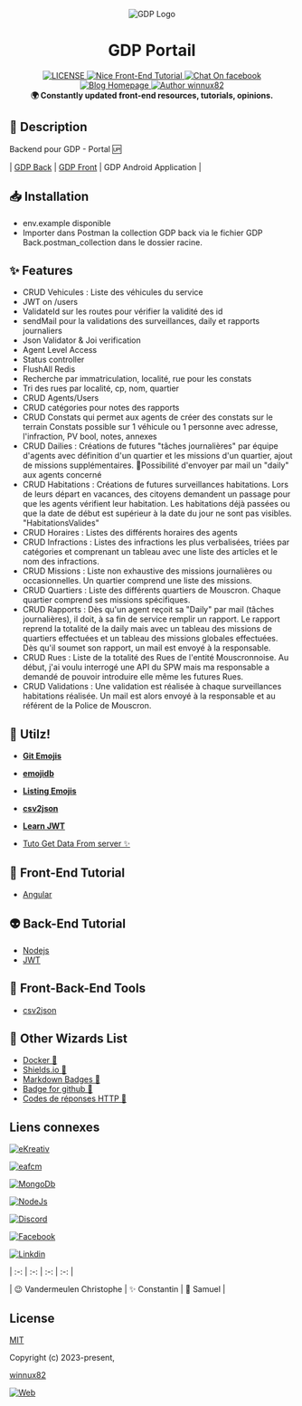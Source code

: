 <p align="center"><img src="http://www.peruwelz.be/uploads/page324/86c361ea300e6d3bccbe46573caa688a.jpg" alt="GDP Logo"></p>

<h1 align="center">GDP Portail</h1>


<div align="center">
  <a href="https://github.com/winnux82/habitations-back">
    <img src="https://img.shields.io/github/license/winnux82/nice-front-end-tutorial.svg" alt="LICENSE">
  </a>
  <a href="#">
    <img src="https://img.shields.io/badge/Coding-WnX-red.svg?style=flat" alt="Nice Front-End Tutorial">
  </a>
  <a href="[#](https://www.facebook.com/vandermeulen.christophe)">
   <img src="https://img.shields.io/badge/Messenger-%20ContactMe-brightgreen.svg" alt="Chat On facebook">
  </a>
  <a href="https://ekreativ.be">
    <img src="https://img.shields.io/badge/Website-eKreativ.be-%23a696c8.svg" alt="Blog Homepage">
  </a>
  <a href="#">
    <img src="https://img.shields.io/badge/Author-winnux82-%23a696c8.svg" alt="Author winnux82">
  </a>
</div>

<div align="center">
  <strong>🌍 Constantly updated front-end resources, tutorials, opinions. </strong>
</div>

## 📃 Description

Backend pour GDP - Portal 🆙

| [GDP Back](https://github.com/winnux82/gdp-back) | [GDP Front](https://github.com/winnux82/gdp-front) | GDP Android Application |


## 📥 Installation

-   env.example disponible
-   Importer dans Postman la collection GDP back via le fichier GDP Back.postman_collection dans le dossier racine.


## ✨ Features
-   CRUD Vehicules : Liste des véhicules du service
-   JWT on /users
-   ValidateId sur les routes pour vérifier la validité des id
-   sendMail pour la validations des surveillances, daily et rapports journaliers
-   Json Validator & Joi verification
-   Agent Level Access
-   Status controller
-   FlushAll Redis
-   Recherche par immatriculation, localité, rue pour les constats
-   Tri des rues par localité, cp, nom, quartier
-   CRUD Agents/Users
-   CRUD catégories pour notes des rapports
-   CRUD Constats qui permet aux agents de créer des constats sur le terrain
Constats possible sur 1 véhicule ou 1 personne avec adresse, l'infraction, PV bool, notes, annexes
-   CRUD Dailies : Créations de futures "tâches journalières" par équipe d'agents avec définition d'un quartier et les missions d'un quartier, ajout de missions supplémentaires.
🔖Possibilité d'envoyer par mail un "daily" aux agents concerné  
-   CRUD Habitations : Créations de futures surveillances habitations. Lors de leurs départ en vacances, des citoyens demandent un passage pour que les agents vérifient leur habitation. Les habitations déjà passées ou que la date de début est supérieur à la date du jour ne sont pas visibles. "HabitationsValides"
-   CRUD Horaires : Listes des différents horaires des agents
-   CRUD Infractions : Listes des infractions les plus verbalisées, triées par catégories et comprenant un tableau avec une liste des articles et le nom des infractions.
-   CRUD Missions : Liste non exhaustive des missions journalières ou occasionnelles.  Un quartier comprend une liste des missions.
-   CRUD Quartiers : Liste des différents quartiers de Mouscron. Chaque quartier comprend ses missions spécifiques.
-   CRUD Rapports : Dès qu'un agent reçoit sa "Daily" par mail (tâches journalières), il doit, à sa fin de service remplir un rapport.  Le rapport reprend la totalité de la daily mais avec un tableau des missions de quartiers effectuées et un tableau des missions globales effectuées. Dès qu'il soumet son rapport, un mail est envoyé à la responsable.
-   CRUD Rues : Liste de la totalité des Rues de l'entité Mouscronnoise. Au début, j'ai voulu interrogé une API du SPW mais ma responsable a demandé de pouvoir introduire elle même les futures Rues.
-   CRUD Validations : Une validation est réalisée à chaque surveillances habitations réalisée.  Un mail est alors envoyé à la responsable et au référent de la Police de Mouscron.




## 🐉 Utilz!

-   [**Git Emojis**](https://gitmoji.dev/)
-   [**emojidb**](https://emojidb.org/facebook-emojis?user_typed_query=1&utm_source=user_search)
-   [**Listing Emojis**](emoji.md)
-   [**csv2json**](https://csvjson.com/csv2json)
-   [**Learn JWT**](https://medium.com/front-end-weekly/learn-using-jwt-with-passport-authentication-9761539c4314)






-   [Tuto Get Data From server ✨](https://angular.io/tutorial/tour-of-heroes/toh-pt6)


## 🎨 Front-End Tutorial

-   [Angular](#)



## 👽 Back-End Tutorial

-   [Nodejs](https://github.com/geo6/geocoder-php-spw-provider)
-   [JWT](https://medium.com/front-end-weekly/learn-using-jwt-with-passport-authentication-9761539c4314)



## 🎣 Front-Back-End Tools

-   [csv2json](https://csvjson.com/csv2json)


## 🔨 Other Wizards List

-   [Docker 👏](/Docker.md) 
-   [Shields.io 👏](https://shields.io/) 
-   [Markdown Badges 👏](https://github.com/Ileriayo/markdown-badges) 
-   [Badge for github 👏](https://dev.to/envoy_/150-badges-for-github-pnk) 
-   [Codes de réponses HTTP 👏](https://developer.mozilla.org/fr/docs/Web/HTTP/Status) 



## Liens connexes


[![eKreativ](https://img.shields.io/badge/web-eKreativ.be-916FF?style=for-the-badge&logo=Node.js&logoColor=white&labelColor=101010)](https://eKreativ.be)

[![eafcm](https://img.shields.io/badge/web-eafcm.be-916FF?style=for-the-badge&logo=Node.js&logoColor=white&labelColor=101010)](https://eafcm.be)

[![MongoDb](https://img.shields.io/badge/MongoDb-18.13.0-4EA94B?style=for-the-badge&logo=MongoDb&logoColor=white&labelColor=101010)]()

[![NodeJs](https://img.shields.io/badge/NodeJS-18.13.0-9146FF?style=for-the-badge&logo=Node.js&logoColor=white&labelColor=101010)]()

[![Discord](https://img.shields.io/badge/Discord-Join_Us-5865F2?style=for-the-badge&logo=discord&logoColor=white&labelColor=101010)](https://discord.gg/xfz3WMrt)

[![Facebook](https://img.shields.io/badge/Facebook-Vandermeulen.christophe-1877F2?style=for-the-badge&logo=Facebook&logoColor=white&labelColor=101010)](https://www.facebook.com/vandermeulen.christophe)

[![Linkdin](https://img.shields.io/badge/LinkedIn-vandermeulen_christophe-0077B5?style=for-the-badge&logo=LinkedIn&logoColor=white&labelColor=101010)](https://www.linkedin.com/in/vandermeulen-christophe/)


| :-: | :-: | :-: | :-: |

| 😉 Vandermeulen Christophe | ✨ Constantin | 🎉 Samuel |

## License

[MIT](http://opensource.org/licenses/MIT)



Copyright (c) 2023-present, 

[winnux82](https://github.com/winnux82)


[![Web](https://img.shields.io/badge/GitHub-winnux82-14a1f0?style=for-the-badge&logo=github&logoColor=white&labelColor=101010)](https://github.com/winnux82)